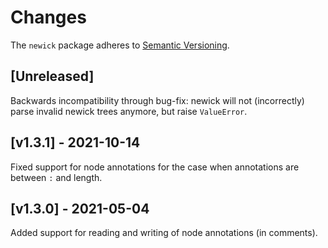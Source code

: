 # Changes

The `newick` package adheres to [Semantic Versioning](http://semver.org/spec/v2.0.0.html).

## [Unreleased]

Backwards incompatibility through bug-fix: newick will not (incorrectly) parse
invalid newick trees anymore, but raise `ValueError`.


## [v1.3.1] - 2021-10-14

Fixed support for node annotations for the case when annotations are between `:` and length.


## [v1.3.0] - 2021-05-04

Added support for reading and writing of node annotations (in comments).
